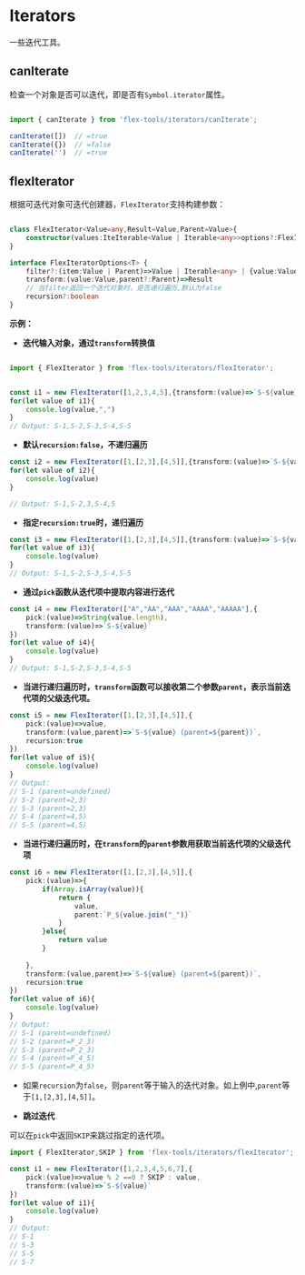 # Iterators

一些迭代工具。

## canIterate

检查一个对象是否可以迭代，即是否有`Symbol.iterator`属性。

```ts

import { canIterate } from 'flex-tools/iterators/canIterate';

canIterate([])  // =true
canIterate({})  // =false
canIterate('')  // =true
```


## flexIterator

根据可迭代对象可迭代创建器，`FlexIterator`支持构建参数：

```ts

class FlexIterator<Value=any,Result=Value,Parent=Value>{
    constructor(values:IteIterable<Value | Iterable<any>>options?:FlexIteratorOptions<Value>)    
}

interface FlexIteratorOptions<T> {
    filter?:(item:Value | Parent)=>Value | Iterable<any> | {value:Value | Iterable<any>,parent:Parent}
    transform:(value:Value,parent?:Parent)=>Result
    // 当filter返回一个迭代对象时，是否递归遍历,默认为false
    recursion?:boolean
}
```
 

**示例：**

- **迭代输入对象，通过`transform`转换值**

```ts

import { FlexIterator } from 'flex-tools/iterators/flexIterator';


const i1 = new FlexIterator([1,2,3,4,5],{transform:(value)=>`S-${value}`})
for(let value of i1){
    console.log(value,",")
}
// Output: S-1,S-2,S-3,S-4,S-5
```

- **默认`recursion:false`，不递归遍历**

```ts 
const i2 = new FlexIterator([1,[2,3],[4,5]],{transform:(value)=>`S-${value}`})
for(let value of i2){
    console.log(value)
}

// Output: S-1,S-2,3,S-4,5
```
- **指定`recursion:true`时，递归遍历**

```ts
const i3 = new FlexIterator([1,[2,3],[4,5]],{transform:(value)=>`S-${value}`,recursion:true})
for(let value of i3){
    console.log(value)
}
// Output: S-1,S-2,S-3,S-4,S-5
```

- **通过`pick`函数从迭代项中提取内容进行迭代**

```ts
const i4 = new FlexIterator(["A","AA","AAA","AAAA","AAAAA"],{
    pick:(value)=>String(value.length),
    transform:(value)=>`S-${value}`
})
for(let value of i4){
    console.log(value)
}
// Output: S-1,S-2,S-3,S-4,S-5
```

- **当进行递归遍历时，`transform`函数可以接收第二个参数`parent`，表示当前迭代项的父级迭代项。**

```ts
const i5 = new FlexIterator([1,[2,3],[4,5]],{
    pick:(value)=>value,
    transform:(value,parent)=>`S-${value} (parent=${parent})`,
    recursion:true
})
for(let value of i5){
    console.log(value)
}
// Output: 
// S-1 (parent=undefined)
// S-2 (parent=2,3)
// S-3 (parent=2,3)
// S-4 (parent=4,5)
// S-5 (parent=4,5) 

```

- **当进行递归遍历时，在`transform`的`parent`参数用获取当前迭代项的父级迭代项**

```ts
const i6 = new FlexIterator([1,[2,3],[4,5]],{
    pick:(value)=>{
        if(Array.isArray(value)){
            return {
                value,
                parent:`P_${value.join("_")}`
            }
        }else{  
            return value    
        }
        
    },
    transform:(value,parent)=>`S-${value} (parent=${parent})`,
    recursion:true
})
for(let value of i6){
    console.log(value)
}
// Output: 
// S-1 (parent=undefined)
// S-2 (parent=P_2_3)
// S-3 (parent=P_2_3)
// S-4 (parent=P_4_5)
// S-5 (parent=P_4_5)
```

- 如果`recursion`为`false`，则`parent`等于输入的迭代对象。如上例中,`parent`等于`[1,[2,3],[4,5]]`。 


- **跳过迭代**

可以在`pick`中返回`SKIP`来跳过指定的迭代项。

```ts
import { FlexIterator,SKIP } from 'flex-tools/iterators/flexIterator';

const i1 = new FlexIterator([1,2,3,4,5,6,7],{
    pick:(value)=>value % 2 ==0 ? SKIP : value,
    transform:(value)=>`S-${value}`
})
for(let value of i1){
    console.log(value)
}
// Output:
// S-1
// S-3
// S-5
// S-7
```